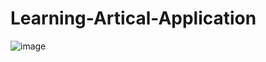 ﻿# Learning-Artical-Application

 ![image](https://github.com/DesignedByQ/Learning-Artical-Application/assets/32695213/7337cff6-5e9c-45ec-9b5d-e490fd53b0a9)

